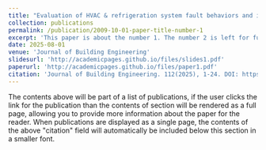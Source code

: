 ```yaml
---
title: "Evaluation of HVAC & refrigeration system fault behaviors and impacts: A systematic review"
collection: publications
permalink: /publication/2009-10-01-paper-title-number-1
excerpt: 'This paper is about the number 1. The number 2 is left for future work.'
date: 2025-08-01
venue: 'Journal of Building Engineering'
slidesurl: 'http://academicpages.github.io/files/slides1.pdf'
paperurl: 'http://academicpages.github.io/files/paper1.pdf'
citation: 'Journal of Building Engineering. 112(2025), 1-24. DOI: https://doi-org.ornl.idm.oclc.org/10.1016/j.jobe.2025.113609'
---
```


The contents above will be part of a list of publications, if the user clicks the link for the publication than the contents of section will be rendered as a full page, allowing you to provide more information about the paper for the reader. When publications are displayed as a single page, the contents of the above "citation" field will automatically be included below this section in a smaller font.

